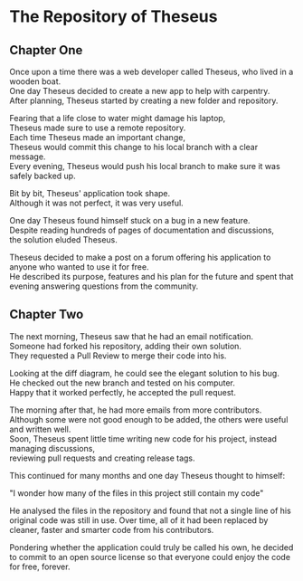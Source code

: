 # The Repository of Theseus

## Chapter One

Once upon a time there was a web developer called Theseus, who lived in a wooden boat.  
One day Theseus decided to create a new app to help with carpentry.  
After planning, Theseus started by creating a new folder and repository. 

Fearing that a life close to water might damage his laptop,   
Theseus made sure to use a remote repository.  
Each time Theseus made an important change,   
Theseus would commit this change to his local branch with a clear message.   
Every evening, Theseus would push his local branch to make sure it was safely backed up.  

Bit by bit, Theseus' application took shape.   
Although it was not perfect, it was very useful.

One day Theseus found himself stuck on a bug in a new feature.   
Despite reading hundreds of pages of documentation and discussions,   
the solution eluded Theseus.

Theseus decided to make a post on a forum offering his application to anyone who wanted to use it for free.   
He described its purpose, features and his plan for the future and spent that evening answering questions from the community.

## Chapter Two

The next morning, Theseus saw that he had an email notification.   
Someone had forked his repository, adding their own solution.   
They requested a Pull Review to merge their code into his.  

Looking at the diff diagram, he could see the elegant solution to his bug.   
He checked out the new branch and tested on his computer.   
Happy that it worked perfectly, he accepted the pull request.  

The morning after that, he had more emails from more contributors.   
Although some were not good enough to be added, the others were useful and written well.   
Soon, Theseus spent little time writing new code for his project, instead managing discussions,   
reviewing pull requests and creating release tags.  

This continued for many months and one day Theseus thought to himself:  
  
"I wonder how many of the files in this project still contain my code"  

He analysed the files in the repository and found that not a single line of his original code was still in use. Over time, all of it had been replaced by cleaner, faster and smarter code from his contributors.

Pondering whether the application could truly be called his own, he decided to commit to an open source license so that everyone could enjoy the code for free, forever.

